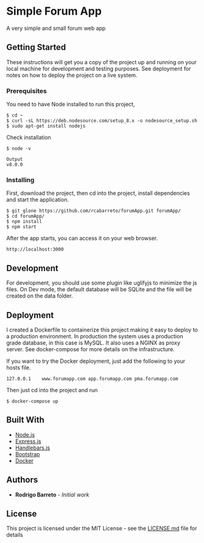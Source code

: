 # Simple Forum App

A very simple and small forum web app

## Getting Started

These instructions will get you a copy of the project up and running on your local machine for development and testing purposes. See deployment for notes on how to deploy the project on a live system.

### Prerequisites

You need to have Node installed to run this project, 

````
$ cd ~
$ curl -sL https://deb.nodesource.com/setup_8.x -o nodesource_setup.sh
$ sudo apt-get install nodejs
````

Check installation

````
$ node -v
````

````
Output
v8.0.0
````

### Installing

First, download the project, then cd into the project, install dependencies and start the application.

````
$ git glone https://github.com/rcabarreto/forumApp.git forumApp/
$ cd forumApp/
$ npm install
$ npm start
````

After the app starts, you can access it on your web browser.

````
http://localhost:3000
````

## Development

For development, you should use some plugin like uglifyjs to minimize the js files. On Dev mode, the default database will be SQLite and the file will be created on the data folder. 

## Deployment

I created a Dockerfile to containerize this project making it easy to deploy to a production environment. In production the system uses a production grade database, in this case is MySQL. It also uses a NGINX as proxy server. See docker-compose for more details on the infrastructure.

If you want to try the Docker deployment, just add the following to your hosts file.
````
127.0.0.1    www.forumapp.com app.forumapp.com pma.forumapp.com
````

Then just cd into the project and run

````
$ docker-compose up
````

## Built With

* [Node.js](https://nodejs.org/en/about/)
* [Express.js](http://expressjs.com/pt-br/starter/installing.html)
* [Handlebars.js](http://handlebarsjs.com/)
* [Bootstrap](https://getbootstrap.com/docs/3.3/)
* [Docker](https://www.docker.com/docker-community/)

## Authors

* **Rodrigo Barreto** - *Initial work*

## License

This project is licensed under the MIT License - see the [LICENSE.md](LICENSE.md) file for details
